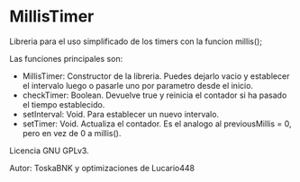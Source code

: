 # MillisTimer

Libreria para el uso simplificado de los timers con la funcion millis();

Las funciones principales son:
- MillisTimer: Constructor de la libreria. Puedes dejarlo vacio y establecer el intervalo luego o pasarle uno por parametro desde el inicio.
- checkTimer: Boolean. Devuelve true y reinicia el contador si ha pasado el tiempo establecido.
- setInterval: Void. Para establecer un nuevo intervalo.
- setTimer: Void. Actualiza el contador. Es el analogo al previousMillis = 0, pero en vez de 0 a millis(). 

Licencia GNU GPLv3.


Autor: ToskaBNK y optimizaciones de Lucario448
